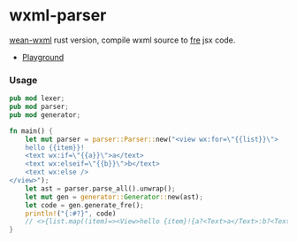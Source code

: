# wxml-parser

[wean-wxml](https://github.com/ctripcorp/wean/tree/master/wxml) rust version, compile wxml source to [fre](https://github.com/yisar/fre) jsx code.

- [Playground](https://yisar.github.io/wxml/)

### Usage

```rust
pub mod lexer;
pub mod parser;
pub mod generator;

fn main() {
    let mut parser = parser::Parser::new("<view wx:for=\"{{list}}\">
    hello {{item}}!
    <text wx:if=\"{{a}}\">a</text>
    <text wx:elseif=\"{{b}}\">b</text>
    <text wx:else />
</view>");
    let ast = parser.parse_all().unwrap();
    let mut gen = generator::Generator::new(ast);
    let code = gen.generate_fre();
    println!("{:#?}", code)
    // <>{list.map((item)=><View>hello {item}!{a?<Text>a</Text>:b?<Text>b</Text>:ture?<Text/>:null}</View>)}</>
}
```
